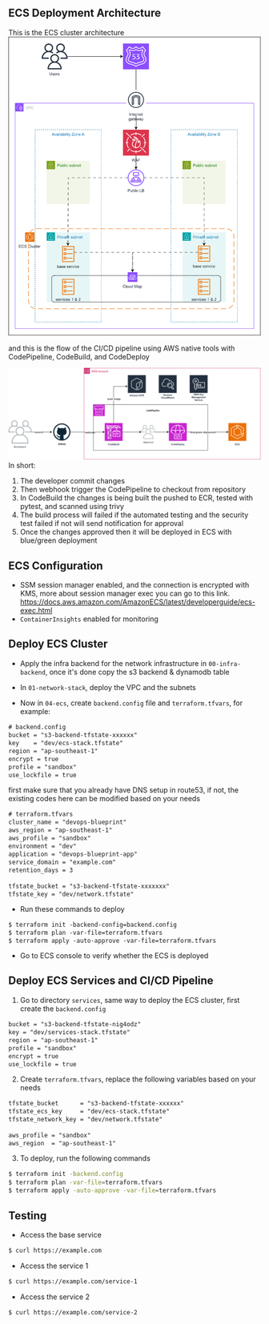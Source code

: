 ## ECS Deployment Architecture

This is the ECS cluster architecture
![Alt text](../images/ecs-cloudmap.drawio.svg?raw=true "ECS Deployment Architecture")<br>

and this is the flow of the CI/CD pipeline using AWS native tools with CodePipeline, CodeBuild, and CodeDeploy

![Alt text](../images/cicd-ecs-blue-green.drawio.svg?raw=true "ECS Deployment Architecture")<br>
In short:

1. The developer commit changes
2. Then webhook trigger the CodePipeline to checkout from repository
3. In CodeBuild the changes is being built the pushed to ECR, tested with pytest, and scanned using trivy
4. The build process will failed if the automated testing and the security test failed if not will send notification for approval
5. Once the changes approved then it will be deployed in ECS with blue/green deployment

## ECS Configuration

- SSM session manager enabled, and the connection is encrypted with KMS, more about session manager exec you can go to this link.
  https://docs.aws.amazon.com/AmazonECS/latest/developerguide/ecs-exec.html
- `ContainerInsights` enabled for monitoring

## Deploy ECS Cluster

- Apply the infra backend for the network infrastructure in `00-infra-backend`, once it's done copy the s3 backend & dynamodb table

- In `01-network-stack`, deploy the VPC and the subnets

- Now in `04-ecs`, create `backend.config` file and `terraform.tfvars`, for example:

```
# backend.config
bucket = "s3-backend-tfstate-xxxxxx"
key    = "dev/ecs-stack.tfstate"
region = "ap-southeast-1"
encrypt = true
profile = "sandbox"
use_lockfile = true
```

first make sure that you already have DNS setup in route53, if not, the existing codes here can be modified based on your needs

```
# terraform.tfvars
cluster_name = "devops-blueprint"
aws_region = "ap-southeast-1"
aws_profile = "sandbox"
environment = "dev"
application = "devops-blueprint-app"
service_domain = "example.com"
retention_days = 3

tfstate_bucket = "s3-backend-tfstate-xxxxxxx"
tfstate_key = "dev/network.tfstate"

```

- Run these commands to deploy

```
$ terraform init -backend-config=backend.config
$ terraform plan -var-file=terraform.tfvars
$ terraform apply -auto-approve -var-file=terraform.tfvars
```

- Go to ECS console to verify whether the ECS is deployed

## Deploy ECS Services and CI/CD Pipeline

1. Go to directory `services`, same way to deploy the ECS cluster, first create the `backend.config`

```
bucket = "s3-backend-tfstate-nig4odz"
key = "dev/services-stack.tfstate"
region = "ap-southeast-1"
profile = "sandbox"
encrypt = true
use_lockfile = true
```

2. Create `terraform.tfvars`, replace the following variables based on your needs

```
tfstate_bucket      = "s3-backend-tfstate-xxxxxx"
tfstate_ecs_key     = "dev/ecs-stack.tfstate"
tfstate_network_key = "dev/network.tfstate"

aws_profile = "sandbox"
aws_region  = "ap-southeast-1"
```

3. To deploy, run the following commands

```bash
$ terraform init -backend.config
$ terraform plan -var-file=terraform.tfvars
$ terraform apply -auto-approve -var-file=terraform.tfvars
```

## Testing

- Access the base service

```bash
$ curl https://example.com
```

- Access the service 1

```bash
$ curl https://example.com/service-1
```

- Access the service 2

```bash
$ curl https://example.com/service-2
```
